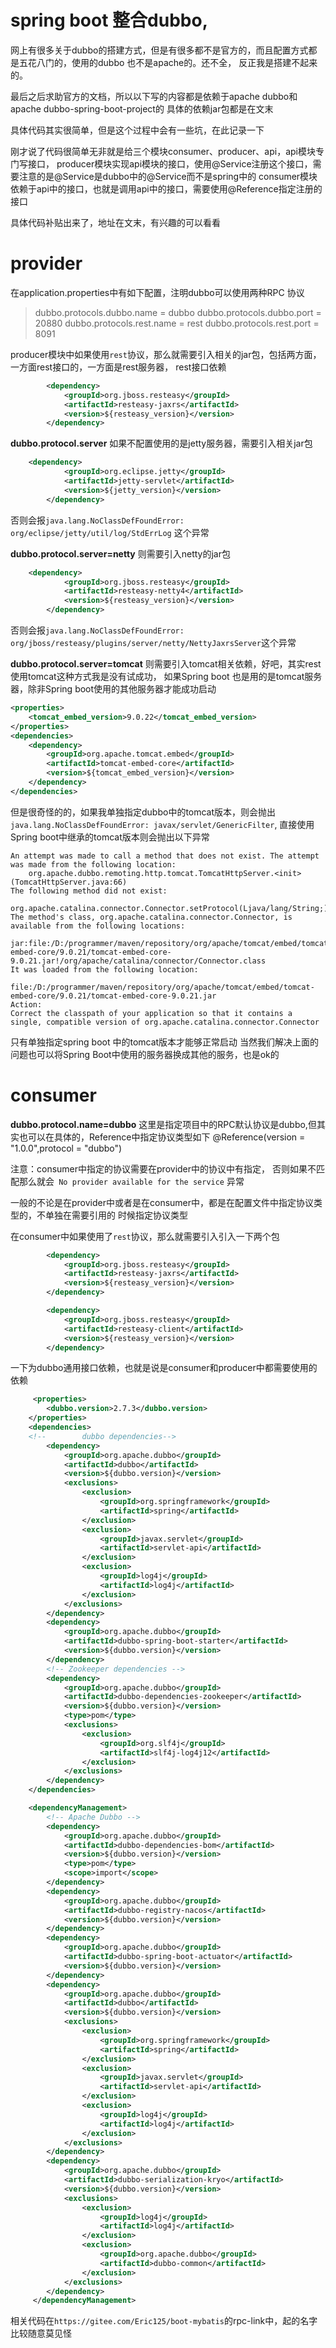 # spring boot 整合dubbo,

网上有很多关于dubbo的搭建方式，但是有很多都不是官方的，而且配置方式都是五花八门的，使用的dubbo 也不是apache的。还不全，
反正我是搭建不起来的。

最后之后求助官方的文档，所以以下写的内容都是依赖于apache dubbo和apache dubbo-spring-boot-project的
具体的依赖jar包都是在文末

具体代码其实很简单，但是这个过程中会有一些坑，在此记录一下

刚才说了代码很简单无非就是给三个模块consumer、producer、api，api模块专门写接口，
producer模块实现api模块的接口，使用@Service注册这个接口，需要注意的是@Service是dubbo中的@Service而不是spring中的
consumer模块依赖于api中的接口，也就是调用api中的接口，需要使用@Reference指定注册的接口

具体代码补贴出来了，地址在文末，有兴趣的可以看看

# provider

在application.properties中有如下配置，注明dubbo可以使用两种RPC 协议

> dubbo.protocols.dubbo.name = dubbo
> dubbo.protocols.dubbo.port = 20880
> dubbo.protocols.rest.name = rest
> dubbo.protocols.rest.port = 8091

producer模块中如果使用`rest`协议，那么就需要引入相关的jar包，包括两方面，一方面rest接口的，一方面是rest服务器，
rest接口依赖

```xml
        <dependency>
            <groupId>org.jboss.resteasy</groupId>
            <artifactId>resteasy-jaxrs</artifactId>
            <version>${resteasy_version}</version>
        </dependency>
```

**dubbo.protocol.server**  如果不配置使用的是jetty服务器，需要引入相关jar包

```xml
    <dependency>
            <groupId>org.eclipse.jetty</groupId>
            <artifactId>jetty-servlet</artifactId>
            <version>${jetty_version}</version>
        </dependency>
```

否则会报`java.lang.NoClassDefFoundError: org/eclipse/jetty/util/log/StdErrLog` 这个异常

**dubbo.protocol.server=netty** 则需要引入netty的jar包

```xml
    <dependency>
            <groupId>org.jboss.resteasy</groupId>
            <artifactId>resteasy-netty4</artifactId>
            <version>${resteasy_version}</version>
        </dependency>
```

否则会报`java.lang.NoClassDefFoundError: org/jboss/resteasy/plugins/server/netty/NettyJaxrsServer`这个异常

**dubbo.protocol.server=tomcat** 则需要引入tomcat相关依赖，好吧，其实rest使用tomcat这种方式我是没有试成功，
如果Spring boot 也是用的是tomcat服务器，除非Spring boot使用的其他服务器才能成功启动

```xml
<properties>
    <tomcat_embed_version>9.0.22</tomcat_embed_version>
</properties>
<dependencies>
    <dependency>
        <groupId>org.apache.tomcat.embed</groupId>
        <artifactId>tomcat-embed-core</artifactId>
        <version>${tomcat_embed_version}</version>
    </dependency>
</dependencies>

```

但是很奇怪的的，如果我单独指定dubbo中的tomcat版本，则会抛出`java.lang.NoClassDefFoundError: javax/servlet/GenericFilter`,
直接使用Spring boot中继承的tomcat版本则会抛出以下异常

```log
An attempt was made to call a method that does not exist. The attempt was made from the following location:
    org.apache.dubbo.remoting.http.tomcat.TomcatHttpServer.<init>(TomcatHttpServer.java:66)
The following method did not exist:
    org.apache.catalina.connector.Connector.setProtocol(Ljava/lang/String;)V
The method's class, org.apache.catalina.connector.Connector, is available from the following locations:
    jar:file:/D:/programmer/maven/repository/org/apache/tomcat/embed/tomcat-embed-core/9.0.21/tomcat-embed-core-9.0.21.jar!/org/apache/catalina/connector/Connector.class
It was loaded from the following location:
    file:/D:/programmer/maven/repository/org/apache/tomcat/embed/tomcat-embed-core/9.0.21/tomcat-embed-core-9.0.21.jar
Action:
Correct the classpath of your application so that it contains a single, compatible version of org.apache.catalina.connector.Connector

```

只有单独指定spring boot 中的tomcat版本才能够正常启动
当然我们解决上面的问题也可以将Spring Boot中使用的服务器换成其他的服务，也是ok的

# consumer

**dubbo.protocol.name=dubbo**
这里是指定项目中的RPC默认协议是dubbo,但其实也可以在具体的，Reference中指定协议类型如下
@Reference(version = "1.0.0",protocol = "dubbo")

注意：consumer中指定的协议需要在provider中的协议中有指定，
否则如果不匹配那么就会` No provider available for the service` 异常

一般的不论是在provider中或者是在consumer中，都是在配置文件中指定协议类型的，不单独在需要引用的
时候指定协议类型

在consumer中如果使用了`rest`协议，那么就需要引入引入一下两个包

```xml
        <dependency>
            <groupId>org.jboss.resteasy</groupId>
            <artifactId>resteasy-jaxrs</artifactId>
            <version>${resteasy_version}</version>
        </dependency>

        <dependency>
            <groupId>org.jboss.resteasy</groupId>
            <artifactId>resteasy-client</artifactId>
            <version>${resteasy_version}</version>
        </dependency>
```

一下为dubbo通用接口依赖，也就是说是consumer和producer中都需要使用的依赖

```xml
     <properties>
        <dubbo.version>2.7.3</dubbo.version>
    </properties>
    <dependencies>
    <!--        dubbo dependencies-->
        <dependency>
            <groupId>org.apache.dubbo</groupId>
            <artifactId>dubbo</artifactId>
            <version>${dubbo.version}</version>
            <exclusions>
                <exclusion>
                    <groupId>org.springframework</groupId>
                    <artifactId>spring</artifactId>
                </exclusion>
                <exclusion>
                    <groupId>javax.servlet</groupId>
                    <artifactId>servlet-api</artifactId>
                </exclusion>
                <exclusion>
                    <groupId>log4j</groupId>
                    <artifactId>log4j</artifactId>
                </exclusion>
            </exclusions>
        </dependency>
        <dependency>
            <groupId>org.apache.dubbo</groupId>
            <artifactId>dubbo-spring-boot-starter</artifactId>
            <version>${dubbo.version}</version>
        </dependency>
        <!-- Zookeeper dependencies -->
        <dependency>
            <groupId>org.apache.dubbo</groupId>
            <artifactId>dubbo-dependencies-zookeeper</artifactId>
            <version>${dubbo.version}</version>
            <type>pom</type>
            <exclusions>
                <exclusion>
                    <groupId>org.slf4j</groupId>
                    <artifactId>slf4j-log4j12</artifactId>
                </exclusion>
            </exclusions>
        </dependency>
    </dependencies>

    <dependencyManagement>
        <!-- Apache Dubbo -->
        <dependency>
            <groupId>org.apache.dubbo</groupId>
            <artifactId>dubbo-dependencies-bom</artifactId>
            <version>${dubbo.version}</version>
            <type>pom</type>
            <scope>import</scope>
        </dependency>
        <dependency>
            <groupId>org.apache.dubbo</groupId>
            <artifactId>dubbo-registry-nacos</artifactId>
            <version>${dubbo.version}</version>
        </dependency>
        <dependency>
            <groupId>org.apache.dubbo</groupId>
            <artifactId>dubbo-spring-boot-actuator</artifactId>
            <version>${dubbo.version}</version>
        </dependency>
        <dependency>
            <groupId>org.apache.dubbo</groupId>
            <artifactId>dubbo</artifactId>
            <version>${dubbo.version}</version>
            <exclusions>
                <exclusion>
                    <groupId>org.springframework</groupId>
                    <artifactId>spring</artifactId>
                </exclusion>
                <exclusion>
                    <groupId>javax.servlet</groupId>
                    <artifactId>servlet-api</artifactId>
                </exclusion>
                <exclusion>
                    <groupId>log4j</groupId>
                    <artifactId>log4j</artifactId>
                </exclusion>
            </exclusions>
        </dependency>
        <dependency>
            <groupId>org.apache.dubbo</groupId>
            <artifactId>dubbo-serialization-kryo</artifactId>
            <version>${dubbo.version}</version>
            <exclusions>
                <exclusion>
                    <groupId>log4j</groupId>
                    <artifactId>log4j</artifactId>
                </exclusion>
                <exclusion>
                    <groupId>org.apache.dubbo</groupId>
                    <artifactId>dubbo-common</artifactId>
                </exclusion>
            </exclusions>
        </dependency>
     </dependencyManagement>

```

相关代码在`https://gitee.com/Eric125/boot-mybatis`的rpc-link中，起的名字比较随意莫见怪
